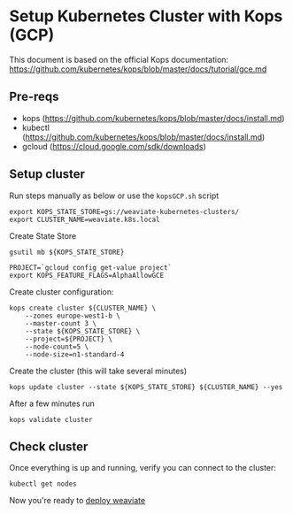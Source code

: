 # Setup Kubernetes Cluster with Kops (GCP)

This document is based on the official Kops documentation: https://github.com/kubernetes/kops/blob/master/docs/tutorial/gce.md

## Pre-reqs

- kops (https://github.com/kubernetes/kops/blob/master/docs/install.md)
- kubectl (https://github.com/kubernetes/kops/blob/master/docs/install.md)
- gcloud (https://cloud.google.com/sdk/downloads)

## Setup cluster

Run steps manually as below or use the `kopsGCP.sh` script

```
export KOPS_STATE_STORE=gs://weaviate-kubernetes-clusters/
export CLUSTER_NAME=weaviate.k8s.local
```

Create State Store

```
gsutil mb ${KOPS_STATE_STORE}
```

```
PROJECT=`gcloud config get-value project`
export KOPS_FEATURE_FLAGS=AlphaAllowGCE 
```

Create cluster configuration:

```
kops create cluster ${CLUSTER_NAME} \
	--zones europe-west1-b \
	--master-count 3 \
	--state ${KOPS_STATE_STORE} \
	--project=${PROJECT} \
	--node-count=5 \
	--node-size=n1-standard-4
```

Create the cluster (this will take several minutes)

```
kops update cluster --state ${KOPS_STATE_STORE} ${CLUSTER_NAME} --yes
```


After a few minutes run

```
kops validate cluster
```

## Check cluster

Once everything is up and running, verify you can connect to the cluster:

```
kubectl get nodes
```

Now you're ready to [deploy weaviate](./README.md)